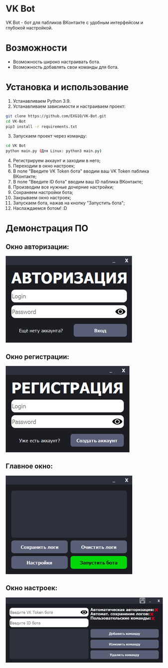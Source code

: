 # VK Bot
VK Bot - бот для пабликов ВКонтакте с удобным интерфейсом и глубокой настройкой.

# Возможности
- Возможность широко настраивать бота.
- Возможность добавлять свои команды для бота.

# Установка и использование
1. Устанавливаем Python 3.9.
2. Устанавливаем зависимости и настраиваем проект:
```sh
git clone https://github.com/EXG1O/VK-Bot.git
cd VK-Bot
pip3 install -r requirements.txt
```
3. Запускаем проект через команду:
```sh
cd VK Bot
python main.py (Для Linux: python3 main.py)
```
4. Регистрируем аккаунт и заходим в него;
5. Переходим в окно настроек;
6. В поле "Введите VK Token бота" вводим ваш VK Token паблика ВКонтакте;
7. В поле "Введите ID бота" вводим ваш ID паблика ВКонтакте;
8. Производим все нужные дочерние настройки;
9. Сохраняем настройки бота;
10. Закрываем окно настроек; 
11. Запускаем бота, нажав на кнопку "Запустить бота";
12. Наслаждаемся ботом! :D

# Демонстрация ПО
## Окно авторизации:
![software_authorization_window](Icons/authorization_window.png)
## Окно регистрации:
![software_registration_window](Icons/registration_window.png)
## Главное окно:
![software_main_window](Icons/main_window.png)
## Окно настроек:
![software_settings_window](Icons/settings_window.png)

